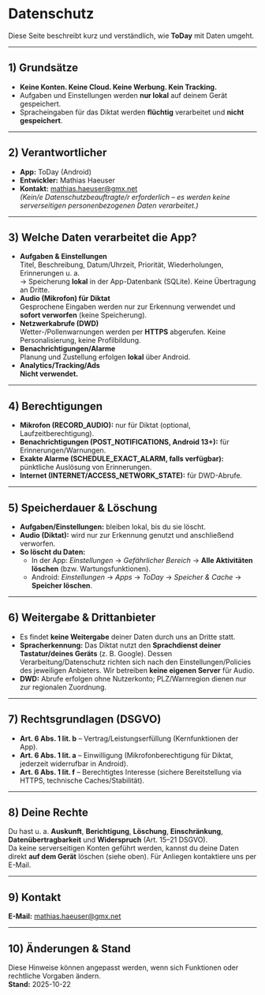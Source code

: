 # Datenschutz

Diese Seite beschreibt kurz und verständlich, wie **ToDay** mit Daten umgeht.

---

## 1) Grundsätze
- **Keine Konten. Keine Cloud. Keine Werbung. Kein Tracking.**
- Aufgaben und Einstellungen werden **nur lokal** auf deinem Gerät gespeichert.
- Spracheingaben für das Diktat werden **flüchtig** verarbeitet und **nicht gespeichert**.

---

## 2) Verantwortlicher
- **App:** ToDay (Android)  
- **Entwickler:** Mathias Haeuser  
- **Kontakt:** mathias.haeuser@gmx.net  
*(Kein/e Datenschutzbeauftragte/r erforderlich – es werden keine serverseitigen personenbezogenen Daten verarbeitet.)*

---

## 3) Welche Daten verarbeitet die App?
- **Aufgaben & Einstellungen**  
  Titel, Beschreibung, Datum/Uhrzeit, Priorität, Wiederholungen, Erinnerungen u. a.  
  → Speicherung **lokal** in der App-Datenbank (SQLite). Keine Übertragung an Dritte.
- **Audio (Mikrofon) für Diktat**  
  Gesprochene Eingaben werden nur zur Erkennung verwendet und **sofort verworfen** (keine Speicherung).
- **Netzwerkabrufe (DWD)**  
  Wetter-/Pollenwarnungen werden per **HTTPS** abgerufen. Keine Personalisierung, keine Profilbildung.
- **Benachrichtigungen/Alarme**  
  Planung und Zustellung erfolgen **lokal** über Android.
- **Analytics/Tracking/Ads**  
  **Nicht verwendet.**

---

## 4) Berechtigungen
- **Mikrofon (RECORD_AUDIO):** nur für Diktat (optional, Laufzeitberechtigung).  
- **Benachrichtigungen (POST_NOTIFICATIONS, Android 13+):** für Erinnerungen/Warnungen.  
- **Exakte Alarme (SCHEDULE_EXACT_ALARM, falls verfügbar):** pünktliche Auslösung von Erinnerungen.  
- **Internet (INTERNET/ACCESS_NETWORK_STATE):** für DWD-Abrufe.

---

## 5) Speicherdauer & Löschung
- **Aufgaben/Einstellungen:** bleiben lokal, bis du sie löscht.  
- **Audio (Diktat):** wird nur zur Erkennung genutzt und anschließend verworfen.  
- **So löscht du Daten:**  
  - In der App: *Einstellungen* → *Gefährlicher Bereich* → **Alle Aktivitäten löschen** (bzw. Wartungsfunktionen).  
  - Android: *Einstellungen* → *Apps* → *ToDay* → *Speicher & Cache* → **Speicher löschen**.

---

## 6) Weitergabe & Drittanbieter
- Es findet **keine Weitergabe** deiner Daten durch uns an Dritte statt.  
- **Spracherkennung:** Das Diktat nutzt den **Sprachdienst deiner Tastatur/deines Geräts** (z. B. Google). Dessen Verarbeitung/Datenschutz richten sich nach den Einstellungen/Policies des jeweiligen Anbieters. Wir betreiben **keine eigenen Server** für Audio.  
- **DWD:** Abrufe erfolgen ohne Nutzerkonto; PLZ/Warnregion dienen nur zur regionalen Zuordnung.

---

## 7) Rechtsgrundlagen (DSGVO)
- **Art. 6 Abs. 1 lit. b** – Vertrag/Leistungserfüllung (Kernfunktionen der App).  
- **Art. 6 Abs. 1 lit. a** – Einwilligung (Mikrofonberechtigung für Diktat, jederzeit widerrufbar in Android).  
- **Art. 6 Abs. 1 lit. f** – Berechtigtes Interesse (sichere Bereitstellung via HTTPS, technische Caches/Stabilität).

---

## 8) Deine Rechte
Du hast u. a. **Auskunft**, **Berichtigung**, **Löschung**, **Einschränkung**, **Datenübertragbarkeit** und **Widerspruch** (Art. 15–21 DSGVO).  
Da keine serverseitigen Konten geführt werden, kannst du deine Daten direkt **auf dem Gerät** löschen (siehe oben). Für Anliegen kontaktiere uns per E-Mail.

---

## 9) Kontakt
**E-Mail:** mathias.haeuser@gmx.net

---

## 10) Änderungen & Stand
Diese Hinweise können angepasst werden, wenn sich Funktionen oder rechtliche Vorgaben ändern.  
**Stand:** 2025-10-22